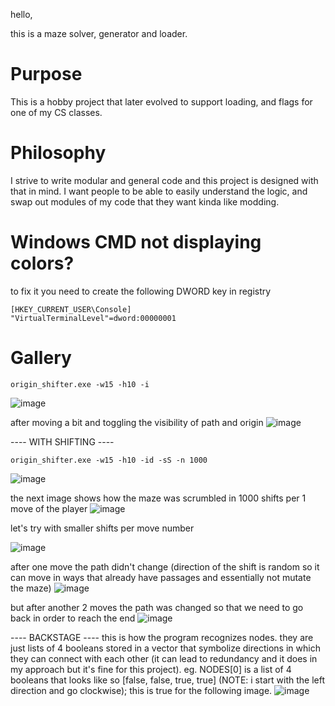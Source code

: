 hello,

this is a maze solver, generator and loader.

# Purpose

This is a hobby project that later evolved to support loading, and flags for one of my CS classes.

# Philosophy

I strive to write modular and general code and this project is designed with that in mind. I want people to be able to easily understand the logic, and swap out modules of my code that they want kinda like modding.

# Windows CMD not displaying colors?

to fix it you need to create the following DWORD key in registry

```
[HKEY_CURRENT_USER\Console]
"VirtualTerminalLevel"=dword:00000001
```

# Gallery
```
origin_shifter.exe -w15 -h10 -i
```
![image](https://github.com/user-attachments/assets/0ec4d6bc-bc40-4921-ae83-35e744cb93ef)

after moving a bit and toggling the visibility of path and origin
![image](https://github.com/user-attachments/assets/3b38bf98-246d-4fd7-b1b7-9155c64f90df)

---- WITH SHIFTING ----
```
origin_shifter.exe -w15 -h10 -id -sS -n 1000
```
![image](https://github.com/user-attachments/assets/92427c5f-b075-44ce-9a82-c0a87aa6c54b)

the next image shows how the maze was scrumbled in 1000 shifts per 1 move of the player
![image](https://github.com/user-attachments/assets/9f16c08a-cc67-4aa0-a80a-0d2b0ddcdd69)

let's try with smaller shifts per move number

![image](https://github.com/user-attachments/assets/4edf4a3f-03cb-4d59-982e-595d23e5f7ba)

after one move the path didn't change (direction of the shift is random so it can move in ways that already have passages and essentially not mutate the maze)
![image](https://github.com/user-attachments/assets/537d7bb4-1170-4320-95a6-6d945de1f8ef)

but after another 2 moves the path was changed so that we need to go back in order to reach the end
![image](https://github.com/user-attachments/assets/0132a44d-3e36-455a-98e9-81250feb3add)

---- BACKSTAGE ----
this is how the program recognizes nodes. they are just lists of 4 booleans stored in a vector that symbolize directions in which they can connect with each other (it can lead to redundancy and it does in my approach but it's fine for this project). eg. NODES[0] is a list of 4 booleans that looks like so [false, false, true, true] (NOTE: i start with the left direction and go clockwise); this is true for the following image.
![image](https://github.com/user-attachments/assets/f653a700-05ba-4adc-9d6d-bc3756e05be6)
